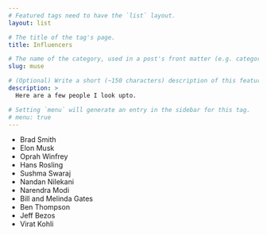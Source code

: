 ```yaml
---
# Featured tags need to have the `list` layout.
layout: list

# The title of the tag's page.
title: Influencers

# The name of the category, used in a post's front matter (e.g. category: <slug>).
slug: muse

# (Optional) Write a short (~150 characters) description of this featured category.
description: >
  Here are a few people I look upto.

# Setting `menu` will generate an entry in the sidebar for this tag.
# menu: true
---
```


* Brad Smith
* Elon Musk
* Oprah Winfrey
* Hans Rosling
* Sushma Swaraj
* Nandan Nilekani
* Narendra Modi
* Bill and Melinda Gates
* Ben Thompson
* Jeff Bezos
* Virat Kohli
